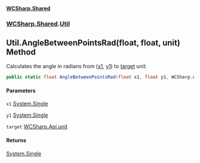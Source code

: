 #### [WCSharp.Shared](README.md 'README')
### [WCSharp.Shared](WCSharp.Shared.md 'WCSharp.Shared').[Util](WCSharp.Shared.Util.md 'WCSharp.Shared.Util')

## Util.AngleBetweenPointsRad(float, float, unit) Method

Calculates the angle in radians from ([x1](WCSharp.Shared.Util.AngleBetweenPointsRad(float,float,WCSharp.Api.unit).md#WCSharp.Shared.Util.AngleBetweenPointsRad(float,float,WCSharp.Api.unit).x1 'WCSharp.Shared.Util.AngleBetweenPointsRad(float, float, WCSharp.Api.unit).x1'), [y1](WCSharp.Shared.Util.AngleBetweenPointsRad(float,float,WCSharp.Api.unit).md#WCSharp.Shared.Util.AngleBetweenPointsRad(float,float,WCSharp.Api.unit).y1 'WCSharp.Shared.Util.AngleBetweenPointsRad(float, float, WCSharp.Api.unit).y1')) to [target](WCSharp.Shared.Util.AngleBetweenPointsRad(float,float,WCSharp.Api.unit).md#WCSharp.Shared.Util.AngleBetweenPointsRad(float,float,WCSharp.Api.unit).target 'WCSharp.Shared.Util.AngleBetweenPointsRad(float, float, WCSharp.Api.unit).target') unit.

```csharp
public static float AngleBetweenPointsRad(float x1, float y1, WCSharp.Api.unit target);
```
#### Parameters

<a name='WCSharp.Shared.Util.AngleBetweenPointsRad(float,float,WCSharp.Api.unit).x1'></a>

`x1` [System.Single](https://docs.microsoft.com/en-us/dotnet/api/System.Single 'System.Single')

<a name='WCSharp.Shared.Util.AngleBetweenPointsRad(float,float,WCSharp.Api.unit).y1'></a>

`y1` [System.Single](https://docs.microsoft.com/en-us/dotnet/api/System.Single 'System.Single')

<a name='WCSharp.Shared.Util.AngleBetweenPointsRad(float,float,WCSharp.Api.unit).target'></a>

`target` [WCSharp.Api.unit](https://docs.microsoft.com/en-us/dotnet/api/WCSharp.Api.unit 'WCSharp.Api.unit')

#### Returns
[System.Single](https://docs.microsoft.com/en-us/dotnet/api/System.Single 'System.Single')